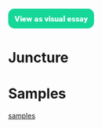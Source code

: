 <a href="https://essays.juncture-digital.org"><img src="images/ve-button.png"></a>

<param ve-config title="A Juncture Site" banner="images/header.jpg">

# Juncture

# Samples

[samples](/samples)
